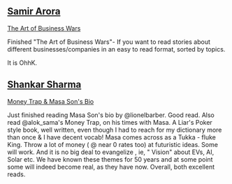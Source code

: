 

## [Samir Arora](https://x.com/Iamsamirarora)
[The Art of Business Wars](https://x.com/Iamsamirarora/status/1880894226835337242)

Finished "The Art of Business Wars"- If you want to read stories about different businesses/companies in an easy to read format, sorted by topics.

It is OhhK.

## [Shankar Sharma](https://x.com/1shankarsharma)
[Money Trap & Masa Son's Bio](https://x.com/1shankarsharma/status/1881625679428464849)

Just finished reading Masa Son's bio by @lionelbarber. Good read.
Also read @alok_sama's Money Trap, on his times with Masa. A Liar's Poker style book, well written, even though I had to reach  for my dictionary more than once & I have decent vocab!
Masa comes across as a Tukka - fluke King. Throw a lot of money ( @ near 0 rates too) at futuristic ideas. Some will work. And it is no big deal to evangelize , ie,  " Vision" about EVs, AI, Solar etc.
We have known these themes for 50 years and at some point some will indeed become real, as they have now.
Overall, both excellent reads.



